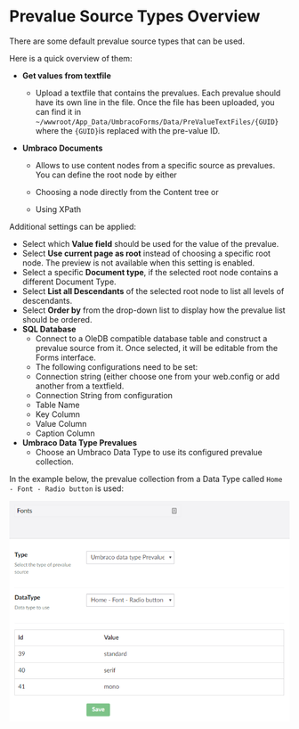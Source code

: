 # Prevalue Source Types Overview

There are some default prevalue source types that can be used.

Here is a quick overview of them:

* **Get values from textfile**

  * Upload a textfile that contains the prevalues. Each prevalue should have its own line in the file. Once the file has been uploaded, you can find it in `~/wwwroot/App_Data/UmbracoForms/Data/PreValueTextFiles/{GUID}` where the `{GUID}`is replaced with the pre-value ID.
* **Umbraco Documents**

  * Allows to use content nodes from a specific source as prevalues. You can define the root node by either

  * Choosing a node directly from the Content tree or
  * Using XPath

Additional settings can be applied:

  * Select which **Value field** should be used for the value of the prevalue.
  * Select **Use current page as root** instead of choosing a specific root node. The preview is not available when this setting is enabled.
  * Select a specific **Document type**, if the selected root node contains a different Document Type.
  * Select **List all Descendants** of the selected root node to list all levels of descendants.
  * Select **Order by** from the drop-down list to display how the prevalue list should be ordered.
* **SQL Database**
  * Connect to a OleDB compatible database table and construct a prevalue source from it. Once selected, it will be editable from the Forms interface.
  * The following configurations need to be set:
  * Connection string (either choose one from your web.config or add another from a textfield.
  * Connection String from configuration
  * Table Name
  * Key Column
  * Value Column
  * Caption Column
* **Umbraco Data Type Prevalues**
  * Choose an Umbraco Data Type to use its configured prevalue collection.

In the example below, the prevalue collection from a Data Type called `Home - Font - Radio button` is used:

![Data Type prevalues](images/datatype-prevalues.png)
